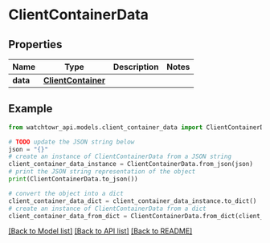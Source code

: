 # ClientContainerData


## Properties

Name | Type | Description | Notes
------------ | ------------- | ------------- | -------------
**data** | [**ClientContainer**](ClientContainer.md) |  | 

## Example

```python
from watchtowr_api.models.client_container_data import ClientContainerData

# TODO update the JSON string below
json = "{}"
# create an instance of ClientContainerData from a JSON string
client_container_data_instance = ClientContainerData.from_json(json)
# print the JSON string representation of the object
print(ClientContainerData.to_json())

# convert the object into a dict
client_container_data_dict = client_container_data_instance.to_dict()
# create an instance of ClientContainerData from a dict
client_container_data_from_dict = ClientContainerData.from_dict(client_container_data_dict)
```
[[Back to Model list]](../README.md#documentation-for-models) [[Back to API list]](../README.md#documentation-for-api-endpoints) [[Back to README]](../README.md)


